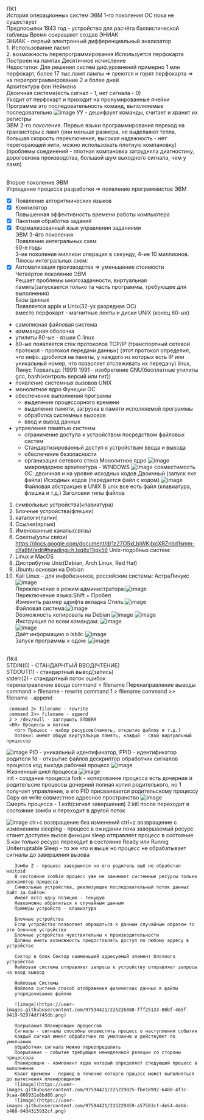 ЛК1
<br> История операционных систем
ЭВМ 1-го поколения ОС пока не существует
<br> Предпосылки
1943 год - устройство для расчёта баллистической таблицы
Время сокращают создав ЭНИАК
<br> ЭНИАК - первый электронный дифференциальный анализатор
<br> 1. Использование ласмп
<br> 2. возможность перепрограммирования
Используется перфокарта  
Построен на лампах 
Десятичное исчисление 
<br> Недостатки:
Для решения систем диф.уровнений примерно 1 млн перфокарт, более 17 тыс.ламп
лампы => греются и горят
перфокарта => на перепрограммирование 2 и более дней
<br> Архитектура фон Неймана
<br> Двоичная система(есть сигнал - 1, нет сигнала - 0)
<br> Уходит от перфокарт и приходит на пронумированные ячейки
<br> Программа это последовательность команд, выполняемые последовательно
![image](https://user-images.githubusercontent.com/97594123/213094532-9ae1a761-d2d5-4dd4-87b0-e73510be3407.png)
УУ - дешифрует команды, считает и хранит их регистры
<br> ЭВМ 2-го поколения. Первые языки программирования
переход на транзисторы с ламп (они меньше размера, не выделаяют тепла, большая скорость переключения, высокая надежность - нет перегорающей нити, можно использовать плотную компановку) (проблемы соединений - плотная компановка затрудняла диагностику, дороговизна производства, большой шум выходного сигнала, чем у ламп)

<br> Второе поколение ЭВМ
<BR> Упрощение процесса разработки => появление программистов ЭВМ
  - [X] Появление алгоритмических языков
  - [X] Компилятор
<br> Повышенная эффективность времени работы компьютера
  - [X] Пакетная обработка заданий
  - [X] Формализованный язык управления заданиями
 <BR> ЭВМ 3-4го поколения
 <br> Появление интегральных схем
 <br> 60-е годы
 <br> 3-ие поколения миллион операция в секунду, 4-ие 10 миллионов.
 <br> Плюсы интегральных схем:
   - [X] Автоматизация производства => уменьшение стоимости
 <BR> Четвёртое поколение ЭВМ
 <BR> Решает проблемы многозадачности, виртуальная память(запускается только та часть программы, требующее для выполнения)
 <br> Базы данных
 <br> Появляется apple и Unix(32-ух разрядная ОС)
 <br> вместо перфокарт - магнитные ленты и  диски
   UNIX (конец 60-ых)
   - самописная файловая система
   - коммандная оболочка
   - утилиты
   80-ые - языки С
   linux
   - 80-ые появляется стек протоколов TCP/IP (транспортный сетевой протокол - протокол передачи данных) (этот протокол определил, что инфо. дробится на пакеты, у каждого из которых есть IP или уникальный номер, что позволяет отслеживать их передачу)
  linux, Линус Торвальдс (1991)
   1991 - изобретение GNU(бесплатные утилиты gcc, bash(контроль версий или гит))
   - появление системных вызовов UNIX
   - монолитное ядро
   Функции ОС
   - обеспечение выполнения программ
     + выделение процессорного времени
     + выделение памяти, загрузка в памяти исполняемой программы
     + обработка системных вызовов
     + ввод и вывод данных
   - управление памятью системы
     + ограничение доступа к устройством посредством файловых систем
     + Стандартизированный доступ к устройствам ввода и вывода
     + обеспечение безопасности
     + организация сетевого стека
   Монолитное ядро
  ![image](https://user-images.githubusercontent.com/97594123/213101027-e74430f6-64e4-46be-87eb-659cf1f38b39.png)
микроядерное архитектура - WINDOWS
   ![image](https://user-images.githubusercontent.com/97594123/213101292-a25740af-e021-4859-bd75-1215f71fc751.png)
совместимость ОС: двоичная и на уровне исходных кодов
   Двоичный (запуск exe файла)
   Исходных кодов (передается файл с кодом)
   ![image](https://user-images.githubusercontent.com/97594123/213102124-3b51cc02-0f86-42f3-a3ca-63a653195936.png)
<BR> Файловая абстракция в UNIX
  В unix все есть файл (клавиатура, флешка и т.д.)
  Заголовки типы файлов
   1. символьные устройства(клавиатура)
   2. Блочные устройства(флешки)
   3. каталоги(папки)
   4. Ссылки(ярлык)
   5. Именованные каналы(связь)
   6. Сокеты(узлы связи)
<br>https://docs.google.com/document/d/1z27O5xLblWKjIxcXRZnbd1smm-oYa8bt/edit#heading=h.lxq8x11igx58
  Unix-подобных систем: 
  1. Linux и MacOS
  2. Дистрибутив Unix(Debian, Arch Linux, Red Hat)
  3. Ubuntu основан на Debian
  4. Kali Linux - для инфобезников, российские системы: АстраЛинукс
  ![image](https://user-images.githubusercontent.com/97594421/214224014-f27c808a-3a53-46fd-97a4-588063ead963.png)
<br>Переключение в режим администратора:![image](https://user-images.githubusercontent.com/97594421/214224118-c1c44a97-40ab-4541-9d22-bbd3a63bae2b.png)
<br>Переключение языка:Shift + Пробел
<br>Изменить размер шрифта вкладка Стиль:![image](https://user-images.githubusercontent.com/97594467/214225482-61b32e0c-0967-442e-bfd2-04f95e2f6aea.png)
<br>Файловая система:![image](https://user-images.githubusercontent.com/97594421/214225984-d64735a1-5de4-48c0-939c-caaf012d6f6c.png)
<br>Dозможность копировать на Debian ![image](https://user-images.githubusercontent.com/97594421/214226547-46a2a404-4c13-4356-ab9a-405977225243.png)
![image](https://user-images.githubusercontent.com/97594421/214227382-d9614760-4697-4184-b2fa-9f35d625592b.png)
<br>Инструкция по всем командам: ![image](https://user-images.githubusercontent.com/97594421/214227650-951928d4-c28d-4459-8c8d-a0b1bf59f6ef.png)
<br>![image](https://user-images.githubusercontent.com/97594421/214228342-7b853783-ebc9-4108-bfc5-9e47faeeb8e2.png)
<br>Даёт информацию о lsblk: ![image](https://user-images.githubusercontent.com/97594421/214228558-406991d0-36c4-4dba-b8b0-6cef7aff5b88.png)
<br>Запуск программы к одом: ![image](https://user-images.githubusercontent.com/97594421/214230599-8077ce52-2d2d-4a3f-8d9b-0f646ef1fc09.png)

<BR>ЛК4
 <BR> STDIN(0) - СТАНДАРНТЫЙ ВВОД(ЧТЕНИЕ)
   <BR> STDOUT(1) - стандартный вывод(запись)
     <br> stderr(2) - стандартный поток ошибок
     <br> перенаправление ввода command < filename
     Перенаправление выводы
     command > filename - rewrite
     command 1 > filename
     command >> filename - append
     
     command 2> filename - rewrite
     command 2>> filename - append
     2 > /dev/null - заглушить STDERR
     <BR> Процессы и потоки
       <br> Процесс - набор ресурсов(память, открытие файлов и т.д.)
       Потоки: имеют общую виртуальную память, каждый - свой виртуальный процессор
 ![image](https://user-images.githubusercontent.com/50214016/217463262-bbd36339-3f5b-42cc-b578-f38a777d8ac9.png)
 PID - уникальный идентификатор, PPID - идентификатор родителя
 fd - открытие файлов дескриптор
 обработчик сигналов процесса
       код выхода
       рабочий процесс
![image](https://user-images.githubusercontent.com/50214016/217465930-ed8fb357-523d-489a-be7f-3467dbce286a.png)
<br> Жизненный цикл процесса
![image](https://user-images.githubusercontent.com/50214016/217466145-46e7df29-85d5-4a9b-a17a-5204e475f5ee.png)
<br> 
init - создание процесса
fork - копирование процесса
есть дочерние и родительсие процессы
дочерний полная копия родителького, но 1 получает управление, а его PID присваивается родительскому процессу
Copy on write совместное адресное пространство
![image](https://user-images.githubusercontent.com/50214016/217467524-63980ca9-a5ee-479e-84d5-1ac8e60a3ac6.png)
<br> Смерть процесса - 1.exit(сигнал завершения) 2.kill после переходит в состояние зомби и переходит в другой поток
       
![image](https://user-images.githubusercontent.com/97594421/225222016-13e02c53-fcdb-453e-8948-8a96184718de.png)
       ctr+c возвращение без изменений
       ctrl+z возвращение с изменением
       sleeping  - процесс в ожидании пока завершаемый ресурс станет доступен
       вызов фкнкции sleep отправляет процесс в состояние S
       как только ресурс переходит в состояние Ready или Runnig
       Uniterruptable Sleep - то же что и выше но процесс не обрабатывает сигналы до завершения вызова
       
       Зомби Z - процесс завершился но его родитель ещё не обработал waitpid
       В состоянии zombie процесс уже не занимает системные ресурсы только дескриптор процесса
       Символьные устройства, реализующее последовательный поток данных байт за байтом
       Имеют всго одну позицию - текущую
       Невозможно обратиться к случайным данным
       Примеры устройств - клавиатура
       
       Блочные устройства
       Если устройство позволяет обращаться к данным случайным образом то это блочное устройство
       Блочные устройства чувствительны к производительности
       Должны иметь возможность предостовлять доступ по любому адресу в устройстве
       
       Сектор и блок Сектор наименьший адресуемый элемент блочного устройства
       Файловая система отправляет запросы к устройству отправляет запросы на ввод выввод
       
       Файловые Системы
       Файлова система способ отображения физических данных в файлы
       упорядочивание файлов
       
       ![image](https://user-images.githubusercontent.com/97594421/225226880-fff25133-00bf-465f-9419-92974df745db.png)

       Прерывания Планировщик процессов
       Сигналы - сигналы способны оповестить процесс о наступлении события
       Каждый сигнал имеет обработчик по умолчанию и действуюет по умолчанию
       обработчик сигнала можно переопределить
       Прерывание - событие требующие немедленной реакции со стороны процессора 
       Планировщик - компонент ядра который определяет следующий процесс а выполнение
       Квант времени - период в течение которго процесс может выполняться до вытеснения планировщиком
       ![image](https://user-images.githubusercontent.com/97594421/225229025-fbe18992-6480-4f3c-9caa-866931e8bd80.png)
       ![image](https://user-images.githubusercontent.com/97594421/225229459-a57583cf-de54-4ebb-b488-94d4315932cf.png)

